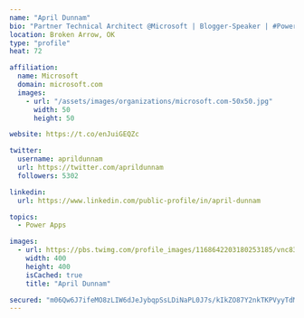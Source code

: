 ```yaml
---
name: "April Dunnam"
bio: "Partner Technical Architect @Microsoft | Blogger-Speaker | #PowerApps, #PowerAutomate, #Office365, #SharePoint | #WIT | #Karaoke Queen"
location: Broken Arrow, OK
type: "profile"
heat: 72

affiliation:
  name: Microsoft
  domain: microsoft.com
  images:
    - url: "/assets/images/organizations/microsoft.com-50x50.jpg"
      width: 50
      height: 50

website: https://t.co/enJuiGEQZc

twitter:
  username: aprildunnam
  url: https://twitter.com/aprildunnam
  followers: 5302

linkedin:
  url: https://www.linkedin.com/public-profile/in/april-dunnam

topics:
  - Power Apps

images:
  - url: https://pbs.twimg.com/profile_images/1168642203180253185/vnc83eOg_400x400.jpg
    width: 400
    height: 400
    isCached: true
    title: "April Dunnam"

secured: "m06Qw6J7ifeMO8zLIW6dJeJybqpSsLDiNaPL0J7s/kIkZO87Y2nkTKPVyyTdM/pLbAiivFNpqZGg8g6mkMTi/u2RG6uURKmyCfZpNURXhFADF/fTge6K0nbHmQVeMY1wi2qQ0C5755aY0GGSMXLqvZixJ75BT+t+obEpaFBDBA7AGC2HbtE69et+tfB8vdPKC7ke2kfbuE57YO49uFYuZ4YifZ1nE+sgcyOVfq2/e3G75f06dsr0+duX8dwkXSQRXGM2Q186r9A0+t8zyu7Bj7cXa+vV3X6ovDSGJwzzxUUJ3EeWebDZmCSv0jxjIdxtrLN8Sa5rKEvNsUp/CZACn3nyrAWT/QRVNae6o39GrmzGAYsR5gp9lNzLde1SjawnO19TpBG0yqIPyXU7x2O3a/baGJFYhHZRg5KTbT5RYIw=;5icBeodQxHwXG/A+uh8BpA=="
---
```


